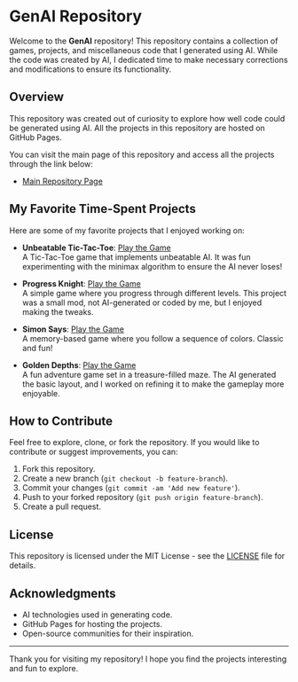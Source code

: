 # GenAI Repository

Welcome to the **GenAI** repository! This repository contains a collection of games, projects, and miscellaneous code that I generated using AI. While the code was created by AI, I dedicated time to make necessary corrections and modifications to ensure its functionality.

## Overview

This repository was created out of curiosity to explore how well code could be generated using AI. All the projects in this repository are hosted on GitHub Pages.

You can visit the main page of this repository and access all the projects through the link below:

- [Main Repository Page](https://tempestaethel.github.io/GenAI/)

## My Favorite Time-Spent Projects

Here are some of my favorite projects that I enjoyed working on:

- **Unbeatable Tic-Tac-Toe**: [Play the Game](https://tempestaethel.github.io/GenAI/Games/TicTacToe/index.html)  
  A Tic-Tac-Toe game that implements unbeatable AI. It was fun experimenting with the minimax algorithm to ensure the AI never loses!

- **Progress Knight**: [Play the Game](https://tempestaethel.github.io/GenAI/Games/Progress-knight/index.html)  
  A simple game where you progress through different levels. This project was a small mod, not AI-generated or coded by me, but I enjoyed making the tweaks.

- **Simon Says**: [Play the Game](https://tempestaethel.github.io/GenAI/Games/Simon-says/index.html)  
  A memory-based game where you follow a sequence of colors. Classic and fun!

- **Golden Depths**: [Play the Game](https://tempestaethel.github.io/GenAI/Games/Golden-Depths/index.html)  
  A fun adventure game set in a treasure-filled maze. The AI generated the basic layout, and I worked on refining it to make the gameplay more enjoyable.

## How to Contribute

Feel free to explore, clone, or fork the repository. If you would like to contribute or suggest improvements, you can:

1. Fork this repository.
2. Create a new branch (`git checkout -b feature-branch`).
3. Commit your changes (`git commit -am 'Add new feature'`).
4. Push to your forked repository (`git push origin feature-branch`).
5. Create a pull request.

## License

This repository is licensed under the MIT License - see the [LICENSE](LICENSE) file for details.

## Acknowledgments

- AI technologies used in generating code.
- GitHub Pages for hosting the projects.
- Open-source communities for their inspiration.

---

Thank you for visiting my repository! I hope you find the projects interesting and fun to explore.

